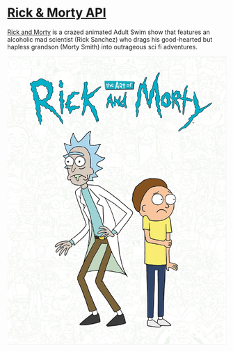 # [Rick & Morty API](https://rickandmortyapi.com)

[Rick and Morty](https://en.wikipedia.org/wiki/Rick_and_Morty) is a crazed animated Adult Swim show that features an alcoholic mad scientist (Rick Sanchez)
who drags his good-hearted but hapless grandson (Morty Smith) into outrageous sci fi adventures.


![alt text](https://github.com/yusuf-uthman/working_with_apis/blob/main/api_rick_and_morty/img/rick_and_morty.jpg?raw=true)

